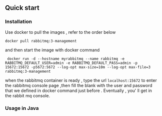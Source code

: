 ##  Quick start 

### Installation

Use docker to pull the images , refer to the order below 
```asciidoc
docker pull rabbitmq:3-management
```
and then start the image with docker command 
```asciidoc
 docker run -d --hostname myrabbitmq --name rabbitmq -e RABBITMQ_DEFAULT_USER=admin -e RABBITMQ_DEFAULT_PASS=admin -p 15672:15672 -p5672:5672 --log-opt max-size=10m --log-opt max-file=3 rabbitmq:3-management
```
when the rabbitmq container is ready , type the url ```localhost:15672``` to enter the rabbitmq console page ,then fill the blank with the user and password that we defined in docker command just before . Eventually , you' ll get in the rabbit mq console.

### Usage in Java

